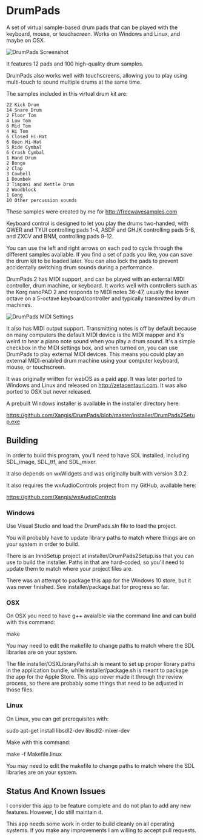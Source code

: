 # DrumPads

A set of virtual sample-based drum pads that can be played with the keyboard,
mouse, or touchscreen. Works on Windows and Linux, and maybe on OSX.

![DrumPads Screenshot](https://github.com/Xangis/DrumPads/blob/master/images/DrumPads2ScreenshotWithArrows.png)

It features 12 pads and 100 high-quality drum samples.

DrumPads also works well with touchscreens, allowing you to play using multi-touch to sound multiple drums at the same time.

The samples included in this virtual drum kit are:

	22 Kick Drum
	14 Snare Drum
	2 Floor Tom
	4 Low Tom
	6 Mid Tom
	4 Hi Tom
	6 Closed Hi-Hat
	6 Open Hi-Hat
	5 Ride Cymbal
	6 Crash Cymbal
	1 Hand Drum
	2 Bongo
	2 Clap
	3 Cowbell
	1 Doumbek
	3 Timpani and Kettle Drum
	2 Woodblock
	1 Gong
	10 Other percussion sounds

These samples were created by me for http://freewavesamples.com

Keyboard control is designed to let you play the drums two-handed, with QWER 
and TYUI controlling pads 1-4, ASDF and GHJK controlling pads 5-8, and ZXCV 
and BNM, controlling pads 9-12.

You can use the left and right arrows on each pad to cycle through the 
different samples available. If you find a set of pads you like, you can 
save the drum kit to be loaded later. You can also lock the pads to prevent 
accidentally switching drum sounds during a performance.

DrumPads 2 has MIDI support, and can be played with an external MIDI controller,
drum machine, or keyboard. It works well with controllers such as the Korg 
nanoPAD 2 and responds to MIDI notes 36-47, usually the lower octave on a 
5-octave keyboard/controller and typically transmitted by drum machines.

![DrumPads MIDI Settings](https://github.com/Xangis/DrumPads/blob/master/images/DrumPadsMIDISettings.png)

It also has MIDI output support. Transmitting notes is off by default because 
on many computers the default MIDI device is the MIDI mapper and it's weird to 
hear a piano note sound when you play a drum sound. It's a simple checkbox in 
the MIDI settings box, and when turned on, you can use DrumPads to play 
external MIDI devices. This means you could play an external MIDI-enabled drum 
machine using your computer keyboard, mouse, or touchscreen.

It was originally written for webOS as a paid app. It was later ported to
Windows and Linux and released on http://zetacentauri.com. It was also ported
to OSX but never released.

A prebuilt Windows installer is available in the installer directory here:

https://github.com/Xangis/DrumPads/blob/master/installer/DrumPads2Setup.exe

## Building

In order to build this program, you'll need to have SDL installed, including
SDL_image, SDL_ttf, and SDL_mixer.

It also depends on wxWidgets and was originally built with version 3.0.2.

It also requires the wxAudioControls project from my GitHub, available here:

https://github.com/Xangis/wxAudioControls

### Windows

Use Visual Studio and load the DrumPads.sln file to load the project.

You will probably have to update library paths to match where things are on your
system in order to build.

There is an InnoSetup project at installer/DrumPads2Setup.iss that you can use
to build the installer. Paths in that are hard-coded, so you'll need to update
them to match where your project files are.

There was an attempt to package this app for the Windows 10 store, but it was
never finished. See installer/package.bat for progress so far.

### OSX

On OSX you need to have g++ avaialble via the command line and can build with 
this command:

make

You may need to edit the makefile to change paths to match where the SDL 
libraries are on your system.

The file installer/OSXLibraryPaths.sh is meant to set up proper library paths
in the application bundle, while installer/package.sh is meant to package the
app for the Apple Store. This app never made it through the review process, so
there are probably some things that need to be adjusted in those files.

### Linux

On Linux, you can get prerequisites with:

sudo apt-get install libsdl2-dev libsdl2-mixer-dev

Make with this command:

make -f Makefile.linux

You may need to edit the makefile to change paths to match where the SDL 
libraries are on your system.

## Status And Known Issues

I consider this app to be feature complete and do not plan to add any new features.
However, I do still maintain it.

This app needs some work in order to build cleanly on all operating systems. If
you make any improvements I am willing to accept pull requests.
